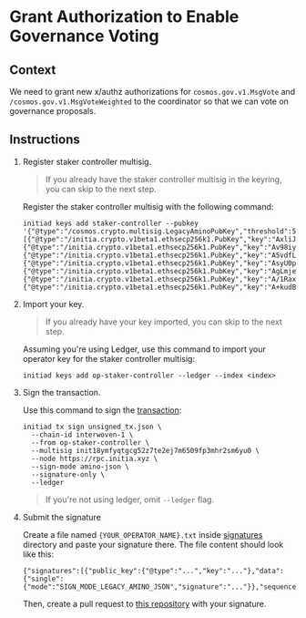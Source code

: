 # Grant Authorization to Enable Governance Voting

## Context

We need to grant new x/authz authorizations for `cosmos.gov.v1.MsgVote` and
`/cosmos.gov.v1.MsgVoteWeighted` to the coordinator so that we can vote on
governance proposals.

## Instructions

1. Register staker controller multisig.

   > If you already have the staker controller multisig in the keyring, you can skip to the next step.

   Register the staker controller multisig with the following command:

   ```shell
   initiad keys add staker-controller --pubkey '{"@type":"/cosmos.crypto.multisig.LegacyAminoPubKey","threshold":5,"public_keys":[{"@type":"/initia.crypto.v1beta1.ethsecp256k1.PubKey","key":"AxliJD9rSZHQP2z2+H3gOHsWAZXFZAP++18rbSzr11P1"},{"@type":"/initia.crypto.v1beta1.ethsecp256k1.PubKey","key":"Av98iyLOQhaJS8Zi11c6tQQ2d0dHwZjkD9KUETXrgdKN"},{"@type":"/initia.crypto.v1beta1.ethsecp256k1.PubKey","key":"A5vdfLNIhAAlSL234o6EjwAwBrUdMIKeD03JIu3u0DKa"},{"@type":"/initia.crypto.v1beta1.ethsecp256k1.PubKey","key":"AsyU0pO3dqZ+58XMlid2yeaZWyt1zG/fUzVw2zS7d8Jx"},{"@type":"/initia.crypto.v1beta1.ethsecp256k1.PubKey","key":"AgLmjeWoCNWF9k293PQd03LtEkmVK+jMDrs1LylKoCs8"},{"@type":"/initia.crypto.v1beta1.ethsecp256k1.PubKey","key":"A/1RaxFo2Hr6DFOxTh0lekU3aGN6T9T3ybj7iS6wMHHQ"},{"@type":"/initia.crypto.v1beta1.ethsecp256k1.PubKey","key":"A+kudBBUM51bSOHions37Y7Gx6+CWL8I1vVtuAFNKRTS"}]}'
   ```

2. Import your key.

   > If you already have your key imported, you can skip to the next step.

   Assuming you're using Ledger, use this command to import your operator key for the staker controller multisig:

   ```shell
   initiad keys add op-staker-controller --ledger --index <index>
   ```

3. Sign the transaction.

   Use this command to sign the [transaction](./unsigned_tx.json):

   ```shell
   initiad tx sign unsigned_tx.json \
     --chain-id interwoven-1 \
     --from op-staker-controller \
     --multisig init18ymfyqtgcg52z7te2ej7m6509fp3mhr2sm6yu0 \
     --node https://rpc.initia.xyz \
     --sign-mode amino-json \
     --signature-only \
     --ledger
   ```

   > If you're not using ledger, omit `--ledger` flag.

4. Submit the signature

   Create a file named `{YOUR_OPERATOR_NAME}.txt` inside [signatures](./signatures/) directory and paste your signature there.
   The file content should look like this:

   ```
   {"signatures":[{"public_key":{"@type":"...","key":"..."},"data":{"single":{"mode":"SIGN_MODE_LEGACY_AMINO_JSON","signature":"..."}},"sequence":"..."}]}
   ```

   Then, create a pull request to [this repository](https://github.com/milkyway-labs/launch) with your signature.
